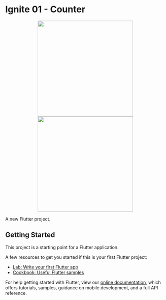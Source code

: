 # Ignite 01 - Counter


<div align="center">
<img src="https://user-images.githubusercontent.com/9625765/139166214-3a7827b0-d5e6-4f04-ac6a-c43b7cbae036.png" width="300px" />
<img src="https://user-images.githubusercontent.com/9625765/139166220-e61f2e2d-3243-4d75-9024-51aff43483db.png" width="300px" />
</div>



A new Flutter project.

## Getting Started

This project is a starting point for a Flutter application.

A few resources to get you started if this is your first Flutter project:

- [Lab: Write your first Flutter app](https://flutter.dev/docs/get-started/codelab)
- [Cookbook: Useful Flutter samples](https://flutter.dev/docs/cookbook)

For help getting started with Flutter, view our
[online documentation](https://flutter.dev/docs), which offers tutorials,
samples, guidance on mobile development, and a full API reference.
